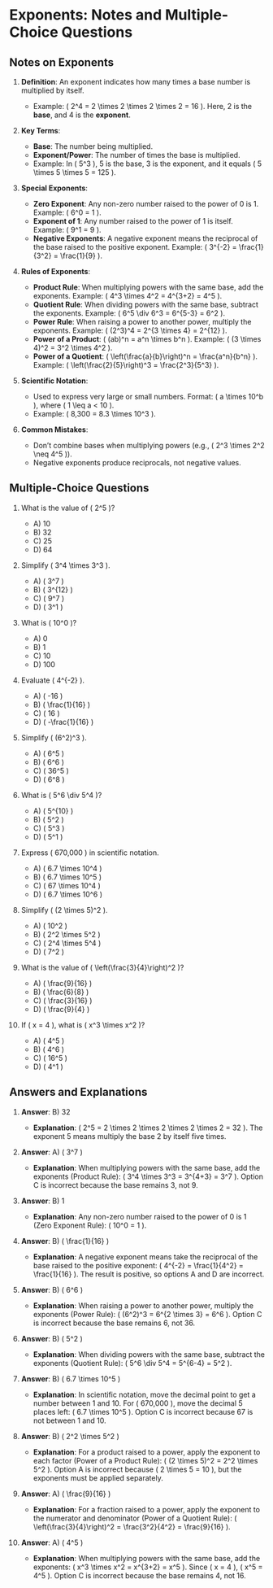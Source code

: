 # Exponents: Notes and Multiple-Choice Questions

## Notes on Exponents

1. **Definition**: An exponent indicates how many times a base number is multiplied by itself.
   - Example: \( 2^4 = 2 \times 2 \times 2 \times 2 = 16 \). Here, 2 is the **base**, and 4 is the **exponent**.

2. **Key Terms**:
   - **Base**: The number being multiplied.
   - **Exponent/Power**: The number of times the base is multiplied.
   - Example: In \( 5^3 \), 5 is the base, 3 is the exponent, and it equals \( 5 \times 5 \times 5 = 125 \).

3. **Special Exponents**:
   - **Zero Exponent**: Any non-zero number raised to the power of 0 is 1. Example: \( 6^0 = 1 \).
   - **Exponent of 1**: Any number raised to the power of 1 is itself. Example: \( 9^1 = 9 \).
   - **Negative Exponents**: A negative exponent means the reciprocal of the base raised to the positive exponent. Example: \( 3^{-2} = \frac{1}{3^2} = \frac{1}{9} \).

4. **Rules of Exponents**:
   - **Product Rule**: When multiplying powers with the same base, add the exponents. Example: \( 4^3 \times 4^2 = 4^{3+2} = 4^5 \).
   - **Quotient Rule**: When dividing powers with the same base, subtract the exponents. Example: \( 6^5 \div 6^3 = 6^{5-3} = 6^2 \).
   - **Power Rule**: When raising a power to another power, multiply the exponents. Example: \( (2^3)^4 = 2^{3 \times 4} = 2^{12} \).
   - **Power of a Product**: \( (ab)^n = a^n \times b^n \). Example: \( (3 \times 4)^2 = 3^2 \times 4^2 \).
   - **Power of a Quotient**: \( \left(\frac{a}{b}\right)^n = \frac{a^n}{b^n} \). Example: \( \left(\frac{2}{5}\right)^3 = \frac{2^3}{5^3} \).

5. **Scientific Notation**:
   - Used to express very large or small numbers. Format: \( a \times 10^b \), where \( 1 \leq a < 10 \).
   - Example: \( 8,300 = 8.3 \times 10^3 \).

6. **Common Mistakes**:
   - Don’t combine bases when multiplying powers (e.g., \( 2^3 \times 2^2 \neq 4^5 \)).
   - Negative exponents produce reciprocals, not negative values.

## Multiple-Choice Questions

1. What is the value of \( 2^5 \)?
   - A) 10
   - B) 32
   - C) 25
   - D) 64

2. Simplify \( 3^4 \times 3^3 \).
   - A) \( 3^7 \)
   - B) \( 3^{12} \)
   - C) \( 9^7 \)
   - D) \( 3^1 \)

3. What is \( 10^0 \)?
   - A) 0
   - B) 1
   - C) 10
   - D) 100

4. Evaluate \( 4^{-2} \).
   - A) \( -16 \)
   - B) \( \frac{1}{16} \)
   - C) \( 16 \)
   - D) \( -\frac{1}{16} \)

5. Simplify \( (6^2)^3 \).
   - A) \( 6^5 \)
   - B) \( 6^6 \)
   - C) \( 36^5 \)
   - D) \( 6^8 \)

6. What is \( 5^6 \div 5^4 \)?
   - A) \( 5^{10} \)
   - B) \( 5^2 \)
   - C) \( 5^3 \)
   - D) \( 5^1 \)

7. Express \( 670,000 \) in scientific notation.
   - A) \( 6.7 \times 10^4 \)
   - B) \( 6.7 \times 10^5 \)
   - C) \( 67 \times 10^4 \)
   - D) \( 6.7 \times 10^6 \)

8. Simplify \( (2 \times 5)^2 \).
   - A) \( 10^2 \)
   - B) \( 2^2 \times 5^2 \)
   - C) \( 2^4 \times 5^4 \)
   - D) \( 7^2 \)

9. What is the value of \( \left(\frac{3}{4}\right)^2 \)?
   - A) \( \frac{9}{16} \)
   - B) \( \frac{6}{8} \)
   - C) \( \frac{3}{16} \)
   - D) \( \frac{9}{4} \)

10. If \( x = 4 \), what is \( x^3 \times x^2 \)?
    - A) \( 4^5 \)
    - B) \( 4^6 \)
    - C) \( 16^5 \)
    - D) \( 4^1 \)

## Answers and Explanations

1. **Answer**: B) 32
   - **Explanation**: \( 2^5 = 2 \times 2 \times 2 \times 2 \times 2 = 32 \). The exponent 5 means multiply the base 2 by itself five times.

2. **Answer**: A) \( 3^7 \)
   - **Explanation**: When multiplying powers with the same base, add the exponents (Product Rule): \( 3^4 \times 3^3 = 3^{4+3} = 3^7 \). Option C is incorrect because the base remains 3, not 9.

3. **Answer**: B) 1
   - **Explanation**: Any non-zero number raised to the power of 0 is 1 (Zero Exponent Rule): \( 10^0 = 1 \).

4. **Answer**: B) \( \frac{1}{16} \)
   - **Explanation**: A negative exponent means take the reciprocal of the base raised to the positive exponent: \( 4^{-2} = \frac{1}{4^2} = \frac{1}{16} \). The result is positive, so options A and D are incorrect.

5. **Answer**: B) \( 6^6 \)
   - **Explanation**: When raising a power to another power, multiply the exponents (Power Rule): \( (6^2)^3 = 6^{2 \times 3} = 6^6 \). Option C is incorrect because the base remains 6, not 36.

6. **Answer**: B) \( 5^2 \)
   - **Explanation**: When dividing powers with the same base, subtract the exponents (Quotient Rule): \( 5^6 \div 5^4 = 5^{6-4} = 5^2 \).

7. **Answer**: B) \( 6.7 \times 10^5 \)
   - **Explanation**: In scientific notation, move the decimal point to get a number between 1 and 10. For \( 670,000 \), move the decimal 5 places left: \( 6.7 \times 10^5 \). Option C is incorrect because 67 is not between 1 and 10.

8. **Answer**: B) \( 2^2 \times 5^2 \)
   - **Explanation**: For a product raised to a power, apply the exponent to each factor (Power of a Product Rule): \( (2 \times 5)^2 = 2^2 \times 5^2 \). Option A is incorrect because \( 2 \times 5 = 10 \), but the exponents must be applied separately.

9. **Answer**: A) \( \frac{9}{16} \)
   - **Explanation**: For a fraction raised to a power, apply the exponent to the numerator and denominator (Power of a Quotient Rule): \( \left(\frac{3}{4}\right)^2 = \frac{3^2}{4^2} = \frac{9}{16} \).

10. **Answer**: A) \( 4^5 \)
    - **Explanation**: When multiplying powers with the same base, add the exponents: \( x^3 \times x^2 = x^{3+2} = x^5 \). Since \( x = 4 \), \( x^5 = 4^5 \). Option C is incorrect because the base remains 4, not 16.